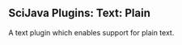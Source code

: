 SciJava Plugins: Text: Plain
----------------------------

A text plugin which enables support for plain text.
